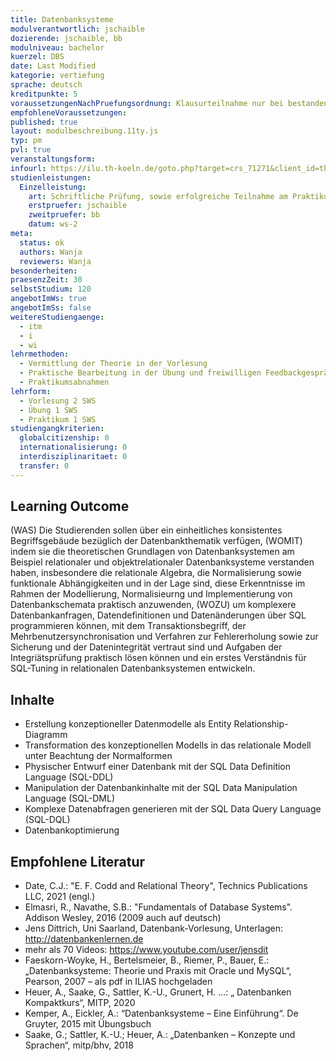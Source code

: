 ```yaml
---
title: Datenbanksysteme
modulverantwortlich: jschaible
dozierende: jschaible, bb
modulniveau: bachelor
kuerzel: DBS
date: Last Modified
kategorie: vertiefung
sprache: deutsch
kreditpunkte: 5
voraussetzungenNachPruefungsordnung: Klausurteilnahme nur bei bestandenem DBS‐Praktikum
empfohleneVoraussetzungen: 
published: true
layout: modulbeschreibung.11ty.js
typ: pm
pvl: true
veranstaltungsform: 
infourl: https://ilu.th-koeln.de/goto.php?target=crs_71271&client_id=thkilu
studienleistungen:
  Einzelleistung:
    art: Schriftliche Prüfung, sowie erfolgreiche Teilnahme am Praktikum als Prüfungsvorleistung.
    erstpruefer: jschaible
    zweitpruefer: bb
    datum: ws-2
meta:
  status: ok  
  authors: Wanja
  reviewers: Wanja
besonderheiten: 
praesenzZeit: 30
selbstStudium: 120
angebotImWs: true
angebotImSs: false
weitereStudiengaenge: 
  - itm
  - i
  - wi
lehrmethoden:
  - Vermittlung der Theorie in der Vorlesung
  - Praktische Bearbeitung in der Übung und freiwilligen Feedbackgesprächen
  - Praktikumsabnahmen 
lehrform:
  - Vorlesung 2 SWS
  - Übung 1 SWS
  - Praktikum 1 SWS
studiengangkriterien:
  globalcitizenship: 0
  internationalisierung: 0
  interdisziplinaritaet: 0
  transfer: 0  
---
```


## Learning Outcome
(WAS) Die Studierenden sollen über ein einheitliches konsistentes Begriffsgebäude bezüglich der Datenbankthematik verfügen, (WOMIT) indem sie die theoretischen Grundlagen von Datenbanksystemen am Beispiel relationaler und objektrelationaler Datenbanksysteme verstanden haben, insbesondere die relationale Algebra, die Normalisierung sowie funktionale Abhängigkeiten und in der Lage sind, diese Erkenntnisse im Rahmen der Modellierung, Normalisieurng und Implementierung von Datenbankschemata praktisch anzuwenden, (WOZU) um komplexere Datenbankanfragen, Datendefinitionen und Datenänderungen über SQL programmieren können, mit dem Transaktionsbegriff, der Mehrbenutzersynchronisation und Verfahren zur Fehlererholung sowie zur Sicherung und der Datenintegrität vertraut sind und Aufgaben der Integriätsprüfung praktisch lösen können und ein erstes Verständnis für SQL-Tuning in relationalen Datenbanksystemen entwickeln.

## Inhalte
- Erstellung konzeptioneller Datenmodelle als Entity Relationship-Diagramm
- Transformation des konzeptionellen Modells in das relationale Modell unter Beachtung der Normalformen
- Physischer Entwurf einer Datenbank mit der SQL Data Definition Language (SQL-DDL)
- Manipulation der Datenbankinhalte mit der SQL Data Manipulation Language (SQL-DML)
- Komplexe Datenabfragen generieren mit der SQL Data Query Language (SQL-DQL)
- Datenbankoptimierung 

## Empfohlene Literatur
- Date, C.J.: "E. F. Codd and Relational Theory", Technics Publications LLC, 2021 (engl.)
- Elmasri, R., Navathe, S.B.: "Fundamentals of Database Systems". Addison Wesley, 2016 (2009 auch auf deutsch)
- Jens Dittrich, Uni Saarland, Datenbank-Vorlesung, Unterlagen: http://datenbankenlernen.de
- mehr als 70 Videos: https://www.youtube.com/user/jensdit
- Faeskorn-Woyke, H., Bertelsmeier, B., Riemer, P., Bauer, E.: „Datenbanksysteme: Theorie und Praxis mit Oracle und MySQL“, Pearson, 2007 – als pdf in ILIAS hochgeladen
- Heuer, A., Saake, G., Sattler, K.-U., Grunert, H. …: „ Datenbanken Kompaktkurs“, MITP, 2020
- Kemper, A., Eickler, A.: “Datenbanksysteme – Eine Einführung“. De Gruyter, 2015 mit Übungsbuch
- Saake, G.; Sattler, K.-U.; Heuer, A.: „Datenbanken – Konzepte und Sprachen“, mitp/bhv, 2018

